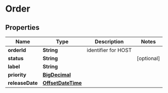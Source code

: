 # Order

## Properties
Name | Type | Description | Notes
------------ | ------------- | ------------- | -------------
**orderId** | **String** | identifier for HOST | 
**status** | **String** |  |  [optional]
**label** | **String** |  | 
**priority** | [**BigDecimal**](BigDecimal.md) |  | 
**releaseDate** | [**OffsetDateTime**](OffsetDateTime.md) |  | 
